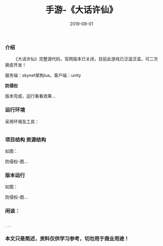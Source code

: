 ﻿---
layout: post
title:  手游-《大话许仙》
date: 2019-08-01
tags: 回合制 手游
---

        
### 介绍


&emsp;&emsp;《大话许仙》完整源代码，官网版本已关闭，目前此游戏已泛滥泛滥，可二次换皮开发！

服务端：skynet架构lua，客户端：unity

**防侵权**


版本完成，运行看看效果...


### 运行环境

采用环境及工具：

```

``` 

### 项目结构 资源结构

如图：

防侵权-图...

### 版本运行

如图：

防侵权-图...

### 闲谈： 

```

...

```


### 本文只是简述，资料仅供学习参考，切勿用于商业用途！